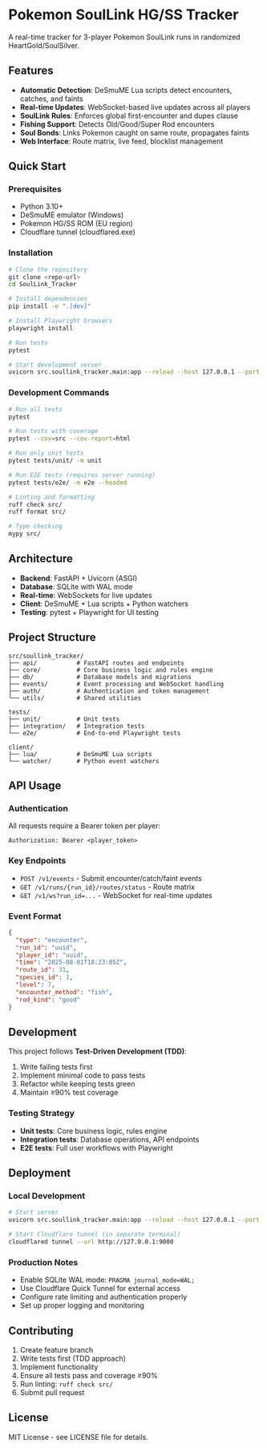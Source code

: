 # Pokemon SoulLink HG/SS Tracker

A real-time tracker for 3-player Pokemon SoulLink runs in randomized HeartGold/SoulSilver.

## Features

- **Automatic Detection**: DeSmuME Lua scripts detect encounters, catches, and faints
- **Real-time Updates**: WebSocket-based live updates across all players  
- **SoulLink Rules**: Enforces global first-encounter and dupes clause
- **Fishing Support**: Detects Old/Good/Super Rod encounters
- **Soul Bonds**: Links Pokemon caught on same route, propagates faints
- **Web Interface**: Route matrix, live feed, blocklist management

## Quick Start

### Prerequisites
- Python 3.10+
- DeSmuME emulator (Windows)
- Pokemon HG/SS ROM (EU region)
- Cloudflare tunnel (cloudflared.exe)

### Installation

```bash
# Clone the repository
git clone <repo-url>
cd SoulLink_Tracker

# Install dependencies
pip install -e ".[dev]"

# Install Playwright browsers
playwright install

# Run tests
pytest

# Start development server
uvicorn src.soullink_tracker.main:app --reload --host 127.0.0.1 --port 9000
```

### Development Commands

```bash
# Run all tests
pytest

# Run tests with coverage
pytest --cov=src --cov-report=html

# Run only unit tests
pytest tests/unit/ -m unit

# Run E2E tests (requires server running)
pytest tests/e2e/ -m e2e --headed

# Linting and formatting
ruff check src/
ruff format src/

# Type checking
mypy src/
```

## Architecture

- **Backend**: FastAPI + Uvicorn (ASGI)
- **Database**: SQLite with WAL mode
- **Real-time**: WebSockets for live updates
- **Client**: DeSmuME + Lua scripts + Python watchers
- **Testing**: pytest + Playwright for UI testing

## Project Structure

```
src/soullink_tracker/
├── api/           # FastAPI routes and endpoints
├── core/          # Core business logic and rules engine
├── db/            # Database models and migrations  
├── events/        # Event processing and WebSocket handling
├── auth/          # Authentication and token management
└── utils/         # Shared utilities

tests/
├── unit/          # Unit tests
├── integration/   # Integration tests
└── e2e/           # End-to-end Playwright tests

client/
├── lua/           # DeSmuME Lua scripts
└── watcher/       # Python event watchers
```

## API Usage

### Authentication
All requests require a Bearer token per player:
```
Authorization: Bearer <player_token>
```

### Key Endpoints
- `POST /v1/events` - Submit encounter/catch/faint events
- `GET /v1/runs/{run_id}/routes/status` - Route matrix
- `GET /v1/ws?run_id=...` - WebSocket for real-time updates

### Event Format
```json
{
  "type": "encounter",
  "run_id": "uuid",
  "player_id": "uuid", 
  "time": "2025-08-01T18:23:05Z",
  "route_id": 31,
  "species_id": 1,
  "level": 7,
  "encounter_method": "fish",
  "rod_kind": "good"
}
```

## Development

This project follows **Test-Driven Development (TDD)**:

1. Write failing tests first
2. Implement minimal code to pass tests
3. Refactor while keeping tests green
4. Maintain ≥90% test coverage

### Testing Strategy
- **Unit tests**: Core business logic, rules engine
- **Integration tests**: Database operations, API endpoints  
- **E2E tests**: Full user workflows with Playwright

## Deployment

### Local Development
```bash
# Start server
uvicorn src.soullink_tracker.main:app --reload --host 127.0.0.1 --port 9000

# Start Cloudflare tunnel (in separate terminal)
cloudflared tunnel --url http://127.0.0.1:9000
```

### Production Notes
- Enable SQLite WAL mode: `PRAGMA journal_mode=WAL;`
- Use Cloudflare Quick Tunnel for external access
- Configure rate limiting and authentication properly
- Set up proper logging and monitoring

## Contributing

1. Create feature branch
2. Write tests first (TDD approach)
3. Implement functionality
4. Ensure all tests pass and coverage ≥90%
5. Run linting: `ruff check src/`
6. Submit pull request

## License

MIT License - see LICENSE file for details.